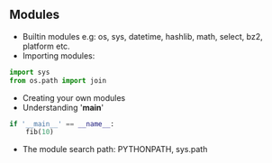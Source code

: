 
## Modules

- Builtin modules e.g: os, sys, datetime, hashlib, math, select, bz2, platform etc.
- Importing modules:
``` Python
import sys
from os.path import join
```
- Creating your own modules
- Understanding '__main__'
``` Python
if '__main__' == __name__:
    fib(10)
```
- The module search path: PYTHONPATH, sys.path

